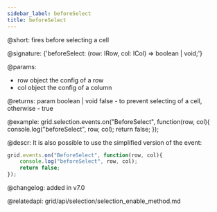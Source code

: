 ```yaml
---
sidebar_label: beforeSelect
title: beforeSelect
---          
```


@short: fires before selecting a cell

@signature: {'beforeSelect: (row: IRow, col: ICol) => boolean | void;'}

@params:

- row		object		the config of a row
- col       object      the config of a column

@returns:
param   boolean | void     false - to prevent selecting of a cell, otherwise - true



@example:
grid.selection.events.on("BeforeSelect", function(row, col){
    console.log("beforeSelect", row, col); 
    return false;
});



@descr:
It is also possible to use the simplified version of the event:

~~~js
grid.events.on("BeforeSelect", function(row, col){
    console.log("beforeSelect", row, col); 
    return false;
});
~~~

@changelog:
added in v7.0

@relatedapi: 
grid/api/selection/selection_enable_method.md